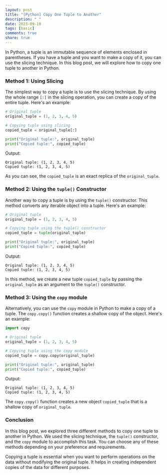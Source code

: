 ```yaml
---
layout: post
title: "[Python] Copy One Tuple to Another"
description: " "
date: 2023-09-10
tags: [basic]
comments: true
share: true
---
```


In Python, a tuple is an immutable sequence of elements enclosed in parentheses. If you have a tuple and you want to make a copy of it, you can use the slicing technique. In this blog post, we will explore how to copy one tuple to another in Python.

### Method 1: Using Slicing

The simplest way to copy a tuple is to use the slicing technique. By using the whole range `[:]` in the slicing operation, you can create a copy of the entire tuple. Here's an example:

```python
# Original tuple
original_tuple = (1, 2, 3, 4, 5)

# Copying tuple using slicing
copied_tuple = original_tuple[:]

print("Original tuple:", original_tuple)
print("Copied tuple:", copied_tuple)
```

Output:

```
Original tuple: (1, 2, 3, 4, 5)
Copied tuple: (1, 2, 3, 4, 5)
```

As you can see, the `copied_tuple` is an exact replica of the `original_tuple`.

### Method 2: Using the `tuple()` Constructor

Another way to copy a tuple is by using the `tuple()` constructor. This method converts any iterable object into a tuple. Here's an example:

```python
# Original tuple
original_tuple = (1, 2, 3, 4, 5)

# Copying tuple using the tuple() constructor
copied_tuple = tuple(original_tuple)

print("Original tuple:", original_tuple)
print("Copied tuple:", copied_tuple)
```

Output:

```
Original tuple: (1, 2, 3, 4, 5)
Copied tuple: (1, 2, 3, 4, 5)
```

In this method, we create a new tuple `copied_tuple` by passing the `original_tuple` as an argument to the `tuple()` constructor.

### Method 3: Using the `copy` module

Alternatively, you can use the `copy` module in Python to make a copy of a tuple. The `copy.copy()` function creates a shallow copy of the object. Here's an example:

```python
import copy

# Original tuple
original_tuple = (1, 2, 3, 4, 5)

# Copying tuple using the copy module
copied_tuple = copy.copy(original_tuple)

print("Original tuple:", original_tuple)
print("Copied tuple:", copied_tuple)
```

Output:

```
Original tuple: (1, 2, 3, 4, 5)
Copied tuple: (1, 2, 3, 4, 5)
```

The `copy.copy()` function creates a new object `copied_tuple` that is a shallow copy of `original_tuple`.

### Conclusion

In this blog post, we explored three different methods to copy one tuple to another in Python. We used the slicing technique, the `tuple()` constructor, and the `copy` module to accomplish this task. You can choose any of these methods depending on your preference and requirements.

Copying a tuple is essential when you want to perform operations on the data without modifying the original tuple. It helps in creating independent copies of the data for different purposes.